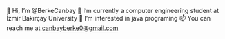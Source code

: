 👋 Hi, I’m @BerkeCanbay
🌱 I’m currently a computer engineering student at İzmir Bakırçay University
👀 I’m interested in java programing
📫 You can reach me at canbayberke0@gmail.com
